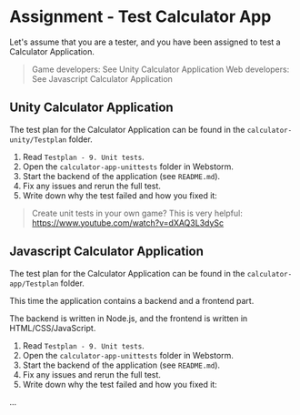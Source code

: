# Assignment - Test Calculator App
Let's assume that you are a tester, and you have been assigned to test a Calculator Application.

> Game developers: See Unity Calculator Application
> Web developers: See Javascript Calculator Application

## Unity Calculator Application
The test plan for the Calculator Application can be found in the `calculator-unity/Testplan` folder.

1. Read `Testplan - 9. Unit tests`.
2. Open the `calculator-app-unittests` folder in Webstorm.
3. Start the backend of the application (see `README.md`).
4. Fix any issues and rerun the full test.
5. Write down why the test failed and how you fixed it:


> Create unit tests in your own game? This is very helpful: https://www.youtube.com/watch?v=dXAQ3L3dySc


## Javascript Calculator Application
The test plan for the Calculator Application can be found in the `calculator-app/Testplan` folder.

This time the application contains a backend and a frontend part. 

The backend is written in Node.js, and the frontend is written in HTML/CSS/JavaScript.

1. Read `Testplan - 9. Unit tests`.
2. Open the `calculator-app-unittests` folder in Webstorm.
3. Start the backend of the application (see `README.md`).
4. Fix any issues and rerun the full test.
5. Write down why the test failed and how you fixed it:

...

